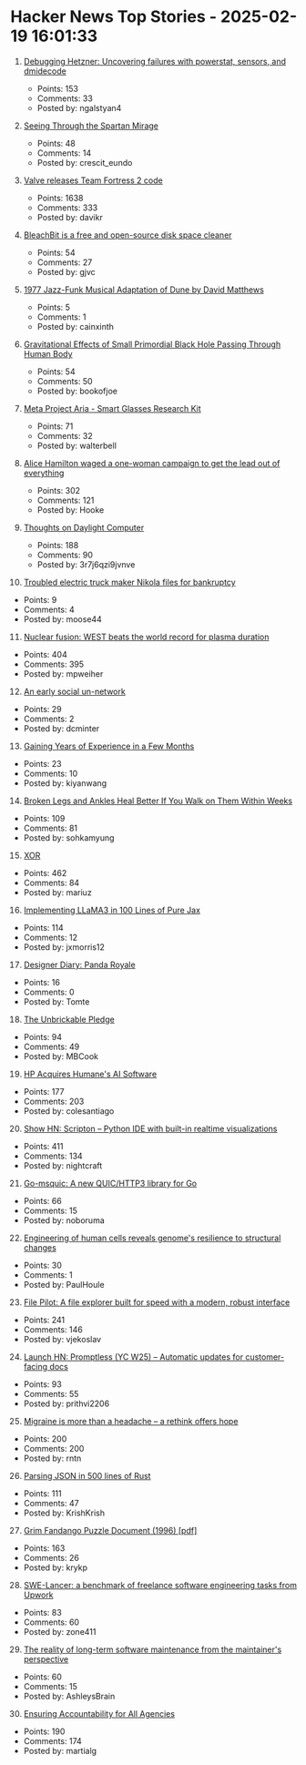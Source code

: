 # Hacker News Top Stories - 2025-02-19 16:01:33

1. [Debugging Hetzner: Uncovering failures with powerstat, sensors, and dmidecode](https://www.ubicloud.com/blog/debugging-hetzner-uncovering-failures-with-powerstat-sensors-and-dmidecode)
   - Points: 153
   - Comments: 33
   - Posted by: ngalstyan4

2. [Seeing Through the Spartan Mirage](https://worldhistory.substack.com/p/the-spartan-mirage)
   - Points: 48
   - Comments: 14
   - Posted by: crescit_eundo

3. [Valve releases Team Fortress 2 code](https://github.com/ValveSoftware/source-sdk-2013/commit/0759e2e8e179d5352d81d0d4aaded72c1704b7a9)
   - Points: 1638
   - Comments: 333
   - Posted by: davikr

4. [BleachBit is a free and open-source disk space cleaner](https://www.bleachbit.org/)
   - Points: 54
   - Comments: 27
   - Posted by: gjvc

5. [1977 Jazz-Funk Musical Adaptation of Dune by David Matthews](https://www.openculture.com/2025/02/hear-the-jazz-funk-musical-adaptation-of-dune-by-david-matthews-1977.html)
   - Points: 5
   - Comments: 1
   - Posted by: cainxinth

6. [Gravitational Effects of Small Primordial Black Hole Passing Through Human Body](https://arxiv.org/abs/2502.09734)
   - Points: 54
   - Comments: 50
   - Posted by: bookofjoe

7. [Meta Project Aria - Smart Glasses Research Kit](https://www.projectaria.com/research-kit/?_fb_noscript=1)
   - Points: 71
   - Comments: 32
   - Posted by: walterbell

8. [Alice Hamilton waged a one-woman campaign to get the lead out of everything](https://www.smithsonianmag.com/innovation/how-alice-hamilton-waged-one-woman-campaign-get-lead-out-everything-180985960/)
   - Points: 302
   - Comments: 121
   - Posted by: Hooke

9. [Thoughts on Daylight Computer](https://jon.bo/posts/daylight-computer-1/)
   - Points: 188
   - Comments: 90
   - Posted by: 3r7j6qzi9jvnve

10. [Troubled electric truck maker Nikola files for bankruptcy](https://techcrunch.com/2025/02/19/troubled-electric-truck-maker-nikola-files-for-bankruptcy/)
   - Points: 9
   - Comments: 4
   - Posted by: moose44

11. [Nuclear fusion: WEST beats the world record for plasma duration](https://www.cea.fr/english/Pages/News/nuclear-fusion-west-beats-the-world-record-for-plasma-duration.aspx)
   - Points: 404
   - Comments: 395
   - Posted by: mpweiher

12. [An early social un-network](https://paperstack.com/an_early_social_unnetwork/)
   - Points: 29
   - Comments: 2
   - Posted by: dcminter

13. [Gaining Years of Experience in a Few Months](https://marcgg.com/blog/2025/02/11/high-growth/)
   - Points: 23
   - Comments: 10
   - Posted by: kiyanwang

14. [Broken Legs and Ankles Heal Better If You Walk on Them Within Weeks](https://www.scientificamerican.com/article/broken-legs-and-ankles-heal-better-if-you-walk-on-them-within-weeks/)
   - Points: 109
   - Comments: 81
   - Posted by: sohkamyung

15. [XOR](https://www.chiark.greenend.org.uk/~sgtatham/quasiblog/xor/)
   - Points: 462
   - Comments: 84
   - Posted by: mariuz

16. [Implementing LLaMA3 in 100 Lines of Pure Jax](https://saurabhalone.com/blogs/llama3/web)
   - Points: 114
   - Comments: 12
   - Posted by: jxmorris12

17. [Designer Diary: Panda Royale](https://boardgamegeek.com/blog/1/blogpost/165251/designer-diary-panda-royale)
   - Points: 16
   - Comments: 0
   - Posted by: Tomte

18. [The Unbrickable Pledge](https://usetrmnl.com/blog/the-unbrickable-pledge)
   - Points: 94
   - Comments: 49
   - Posted by: MBCook

19. [HP Acquires Humane's AI Software](https://humane.com/media/humane-hp)
   - Points: 177
   - Comments: 203
   - Posted by: colesantiago

20. [Show HN: Scripton – Python IDE with built-in realtime visualizations](https://scripton.dev)
   - Points: 411
   - Comments: 134
   - Posted by: nightcraft

21. [Go-msquic: A new QUIC/HTTP3 library for Go](https://github.com/noboruma/go-msquic)
   - Points: 66
   - Comments: 15
   - Posted by: noboruma

22. [Engineering of human cells reveals genome's resilience to structural changes](https://phys.org/news/2025-01-complex-human-cell-lines-reveals.html)
   - Points: 30
   - Comments: 1
   - Posted by: PaulHoule

23. [File Pilot: A file explorer built for speed with a modern, robust interface](https://filepilot.tech/)
   - Points: 241
   - Comments: 146
   - Posted by: vjekoslav

24. [Launch HN: Promptless (YC W25) – Automatic updates for customer-facing docs](undefined)
   - Points: 93
   - Comments: 55
   - Posted by: prithvi2206

25. [Migraine is more than a headache – a rethink offers hope](https://www.nature.com/articles/d41586-025-00456-x)
   - Points: 200
   - Comments: 200
   - Posted by: rntn

26. [Parsing JSON in 500 lines of Rust](https://www.krish.gg/blog/json-parser-in-rust)
   - Points: 111
   - Comments: 47
   - Posted by: KrishKrish

27. [Grim Fandango Puzzle Document (1996) [pdf]](http://gameshelf.jmac.org/2008/11/13/GrimPuzzleDoc_small.pdf)
   - Points: 163
   - Comments: 26
   - Posted by: krykp

28. [SWE-Lancer: a benchmark of freelance software engineering tasks from Upwork](https://arxiv.org/abs/2502.12115)
   - Points: 83
   - Comments: 60
   - Posted by: zone411

29. [The reality of long-term software maintenance from the maintainer's perspective](https://www.construct.net/en/blogs/ashleys-blog-2/reality-long-term-software-1892)
   - Points: 60
   - Comments: 15
   - Posted by: AshleysBrain

30. [Ensuring Accountability for All Agencies](https://www.whitehouse.gov/presidential-actions/2025/02/ensuring-accountability-for-all-agencies/)
   - Points: 190
   - Comments: 174
   - Posted by: martialg

